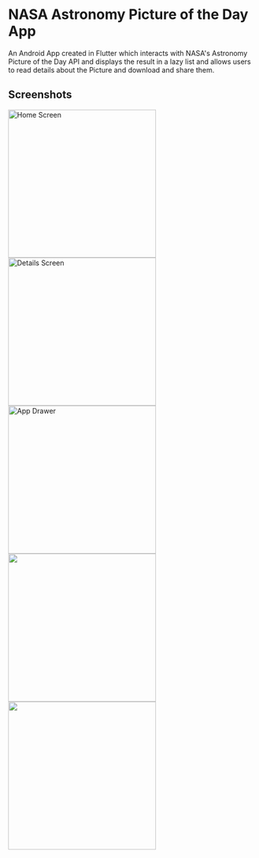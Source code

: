 # NASA Astronomy Picture of the Day App

An Android App created in Flutter which interacts with NASA's Astronomy Picture of the Day API and displays the result in a lazy list and allows users to read details about the Picture and download and share them.

## Screenshots
<img alt="Home Screen" src="https://i.imgur.com/zJALwJe.png" width="300"> <img alt="Details Screen" src="https://i.imgur.com/bjOZu0K.png" width="300"> <img alt="App Drawer" src="https://i.imgur.com/hPs5yRV.png" width="300"> <img alt="" src="https://i.imgur.com/tMr9snW.png" width="300"> <img alt="" src="https://i.imgur.com/rikbQmK.png" width="300">